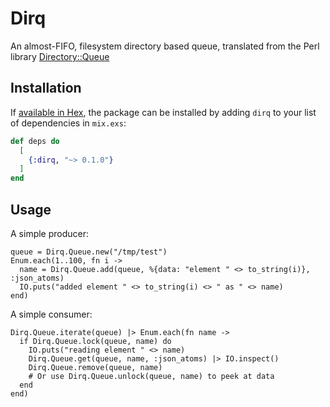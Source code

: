# Dirq

An almost-FIFO, filesystem directory based queue, translated from 
the Perl library [Directory::Queue](http://search.cpan.org/dist/Directory-Queue/)

## Installation

If [available in Hex](https://hex.pm/docs/publish), the package can be installed
by adding `dirq` to your list of dependencies in `mix.exs`:

```elixir
def deps do
  [
    {:dirq, "~> 0.1.0"}
  ]
end
```

## Usage

A simple producer:

```
queue = Dirq.Queue.new("/tmp/test")
Enum.each(1..100, fn i ->
  name = Dirq.Queue.add(queue, %{data: "element " <> to_string(i)}, :json_atoms)
  IO.puts("added element " <> to_string(i) <> " as " <> name)
end)
```

A simple consumer:

```
Dirq.Queue.iterate(queue) |> Enum.each(fn name ->
  if Dirq.Queue.lock(queue, name) do
    IO.puts("reading element " <> name)
    Dirq.Queue.get(queue, name, :json_atoms) |> IO.inspect()
    Dirq.Queue.remove(queue, name)
    # Or use Dirq.Queue.unlock(queue, name) to peek at data
  end
end)
```
